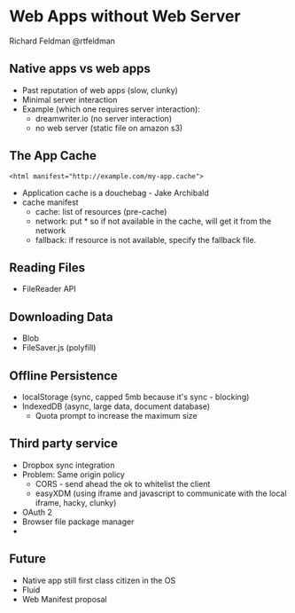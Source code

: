 Web Apps without Web Server
===========================

Richard Feldman
@rtfeldman

## Native apps vs web apps
- Past reputation of web apps (slow, clunky)
- Minimal server interaction
- Example (which one requires server interaction):
    + dreamwriter.io (no server interaction)
    + no web server (static file on amazon s3)

## The App Cache

    <html manifest="http://example.com/my-app.cache">

- Application cache is a douchebag - Jake Archibald
- cache manifest
    + cache: list of resources (pre-cache)
    + network: put * so if not available in the cache, will get it from the network
    + fallback: if resource is not available, specify the fallback file.

## Reading Files
- FileReader API

## Downloading Data
- Blob
- FileSaver.js (polyfill)

## Offline Persistence
- localStorage (sync, capped 5mb because it's sync - blocking)
- IndexedDB (async, large data, document database)
    + Quota prompt to increase the maximum size

## Third party service
- Dropbox sync integration
- Problem: Same origin policy
    + CORS - send ahead the ok to whitelist the client
    + easyXDM (using iframe and javascript to communicate with the local iframe, hacky, clunky)
- OAuth 2
- Browser file package manager
- 

## Future
- Native app still first class citizen in the OS
- Fluid
- Web Manifest proposal